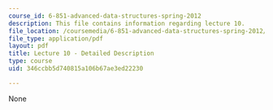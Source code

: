 ```yaml
---
course_id: 6-851-advanced-data-structures-spring-2012
description: This file contains information regarding lecture 10.
file_location: /coursemedia/6-851-advanced-data-structures-spring-2012/346ccbb5d740815a106b67ae3ed22230_MIT6_851S12_Lecture10.pdf
file_type: application/pdf
layout: pdf
title: Lecture 10 - Detailed Description
type: course
uid: 346ccbb5d740815a106b67ae3ed22230

---
```

None